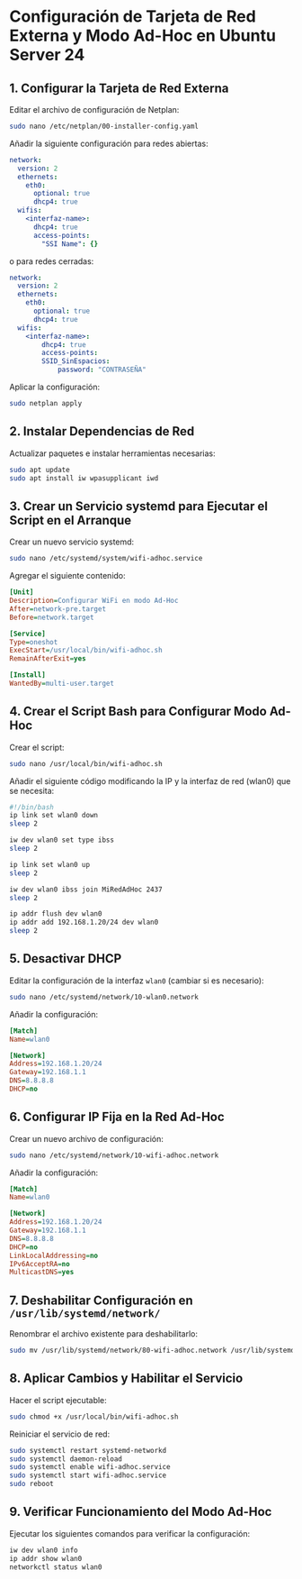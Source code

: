 # Configuración de Tarjeta de Red Externa y Modo Ad-Hoc en Ubuntu Server 24

## 1. Configurar la Tarjeta de Red Externa

Editar el archivo de configuración de Netplan:

```bash
sudo nano /etc/netplan/00-installer-config.yaml
```

Añadir la siguiente configuración para redes abiertas:
```yaml
network:
  version: 2
  ethernets:
    eth0:
      optional: true
      dhcp4: true
  wifis:
    <interfaz-name>:
      dhcp4: true
      access-points:
        "SSI Name": {}
```

o para redes cerradas:
```yaml
network:
  version: 2
  ethernets:
    eth0:
      optional: true
      dhcp4: true
  wifis:
    <interfaz-name>:
        dhcp4: true
        access-points:
        SSID_SinEspacios:
            password: "CONTRASEÑA"
```


Aplicar la configuración:

```bash
sudo netplan apply
```

## 2. Instalar Dependencias de Red

Actualizar paquetes e instalar herramientas necesarias:

```bash
sudo apt update
sudo apt install iw wpasupplicant iwd
```

## 3. Crear un Servicio systemd para Ejecutar el Script en el Arranque

Crear un nuevo servicio systemd:

```bash
sudo nano /etc/systemd/system/wifi-adhoc.service
```

Agregar el siguiente contenido:

```ini
[Unit]
Description=Configurar WiFi en modo Ad-Hoc
After=network-pre.target
Before=network.target

[Service]
Type=oneshot
ExecStart=/usr/local/bin/wifi-adhoc.sh
RemainAfterExit=yes

[Install]
WantedBy=multi-user.target
```
## 4. Crear el Script Bash para Configurar Modo Ad-Hoc

Crear el script:
```bash
sudo nano /usr/local/bin/wifi-adhoc.sh
```

Añadir el siguiente código modificando la IP y la interfaz de red (wlan0) que se necesita:

```bash
#!/bin/bash
ip link set wlan0 down
sleep 2

iw dev wlan0 set type ibss
sleep 2

ip link set wlan0 up
sleep 2

iw dev wlan0 ibss join MiRedAdHoc 2437
sleep 2

ip addr flush dev wlan0
ip addr add 192.168.1.20/24 dev wlan0
sleep 2
```

## 5. Desactivar DHCP
Editar la configuración de la interfaz `wlan0` (cambiar si es necesario):

```bash
sudo nano /etc/systemd/network/10-wlan0.network
```
Añadir la configuración:

```ini
[Match]
Name=wlan0

[Network]
Address=192.168.1.20/24
Gateway=192.168.1.1
DNS=8.8.8.8
DHCP=no
```

## 6. Configurar IP Fija en la Red Ad-Hoc

Crear un nuevo archivo de configuración:
```bash
sudo nano /etc/systemd/network/10-wifi-adhoc.network
```
Añadir la configuración:
```ini
[Match]
Name=wlan0

[Network]
Address=192.168.1.20/24
Gateway=192.168.1.1
DNS=8.8.8.8
DHCP=no
LinkLocalAddressing=no
IPv6AcceptRA=no
MulticastDNS=yes
```

## 7. Deshabilitar Configuración en `/usr/lib/systemd/network/`

Renombrar el archivo existente para deshabilitarlo:
```bash
sudo mv /usr/lib/systemd/network/80-wifi-adhoc.network /usr/lib/systemd/network/80-wifi-adhoc.network.bak
```

## 8. Aplicar Cambios y Habilitar el Servicio
Hacer el script ejecutable:
```bash
sudo chmod +x /usr/local/bin/wifi-adhoc.sh
```
Reiniciar el servicio de red:
```bash
sudo systemctl restart systemd-networkd
sudo systemctl daemon-reload
sudo systemctl enable wifi-adhoc.service
sudo systemctl start wifi-adhoc.service
sudo reboot
```

## 9. Verificar Funcionamiento del Modo Ad-Hoc

Ejecutar los siguientes comandos para verificar la configuración:
```bash
iw dev wlan0 info
ip addr show wlan0
networkctl status wlan0
```
